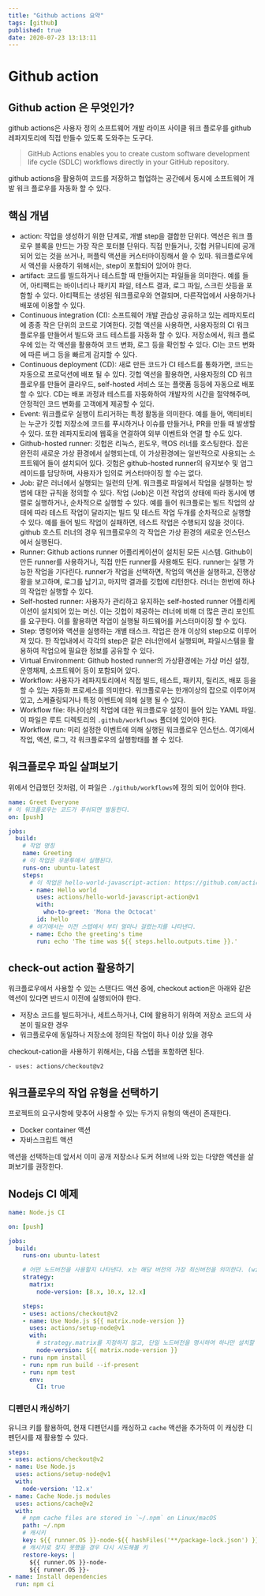 ```yaml
---
title: "Github actions 요약"
tags: [github]
published: true
date: 2020-07-23 13:13:11
---
```


# Github action

## Github action 은 무엇인가?

github actions은 사용자 정의 소프트웨어 개발 라이프 사이클 워크 플로우를 github 레파지토리에 직접 만들수 있도록 도와주는 도구다.

> GitHub Actions enables you to create custom software development life cycle (SDLC) workflows directly in your GitHub repository.

github actions을 활용하여 코드를 저장하고 협업하는 공간에서 동시에 소프트웨어 개발 워크 플로우를 자동화 할 수 있다.

## 핵심 개념

- action: 작업을 생성하기 위한 단계로, 개별 step을 결합한 단위다. 액션은 워크 플로우 블록을 만드는 가장 작은 포터블 단위다. 직접 만들거나, 깃헙 커뮤니티에 공개되어 있는 것을 쓰거나, 퍼플릭 액션을 커스터마이징해서 쓸 수 있따. 워크플로우에서 액션을 사용하기 위해서는, step이 포함되어 있어야 한다.
- artifact: 코드를 빌드하거나 테스트할 때 만들어지는 파일들을 의미한다. 예를 들어, 아티팩트는 바이너리나 패키지 파일, 테스트 결과, 로그 파일, 스크린 샷등을 포함할 수 있다. 아티팩트는 생성된 워크플로우와 연결되며, 다른작업에서 사용하거나 배포에 이용할 수 있다.
- Continuous integration (CI): 소프트웨어 개발 관습상 공유하고 있는 레파지토리에 종종 작은 단위의 코드로 기여한다. 깃헙 액션을 사용하면, 사용자정의 CI 워크 플로우를 만들어서 빌드와 코드 테스트를 자동화 할 수 있다. 저장소에서, 워크 플로우에 있는 각 액션을 활용하여 코드 변화, 로그 등을 확인할 수 있다. CI는 코드 변화에 따른 버그 등을 빠르게 감지할 수 있다.
- Continuous deployment (CD): 새로 만든 코드가 CI 테스트를 통화가면, 코드는 자동으로 프로덕션에 배포 될 수 있다. 깃헙 액션을 활용하면, 사용자정의 CD 워크플로우를 만들어 클라우드, self-hosted 서비스 또는 플랫폼 등등에 자동으로 배포할 수 있다. CD는 배포 과정과 테스트를 자동화하여 개발자의 시간을 절약해주며, 안정적인 코드 변화를 고객에게 제공할 수 있다.
- Event: 워크플로우 실행이 트리거하는 특정 활동을 의미한다. 예를 들어, 액티비티는 누군가 깃헙 저장소에 코드를 푸시하거나 이슈를 만들거나, PR을 만들 때 발생할 수 있다. 또한 레파지토리에 웹훅을 연결하여 외부 이벤트와 연결 할 수도 있다.
- Github-hosted runner: 깃헙은 리눅스, 윈도우, 맥OS 러너를 호스팅한다. 잡은 완전히 새로운 가상 환경에서 실행되는데, 이 가상환경에는 일반적으로 사용되는 소프트웨어 들이 설치되어 있다. 깃헙은 github-hosted runner의 유지보수 및 업그레이드를 담당하며, 사용자가 임의로 커스터마이징 할 수는 없다.
- Job: 같은 러너에서 실행되는 일련의 단계. 워크플로 파일에서 작업을 실행하는 방법에 대한 규칙을 정의할 수 있다. 작업 (Job)은 이전 작업의 상태에 따라 동시에 병렬로 실행하거나, 순차적으로 실행할 수 있다. 예를 들어 워크플로는 빌드 작업의 상태에 따라 테스트 작업이 달라지는 빌드 및 테스트 작업 두개를 순차적으로 실행할 수 있다. 예를 들어 빌드 작업이 실패하면, 테스트 작업은 수행되지 않을 것이다. github 호스트 러너의 경우 워크플로우의 각 작업은 가상 환경의 새로운 인스턴스에서 실행된다.
- Runner: Github actions runner 어플리케이션이 설치된 모든 시스템. Github이 만든 runner를 사용하거나, 직접 만든 runner를 사용해도 된다. runner는 실행 가능한 작업을 기다린다. runner가 작업을 선택하면, 작업의 액션을 실행하고, 진행상황을 보고하며, 로그를 남기고, 마지막 결과를 깃헙에 리턴한다. 러너는 한번에 하나의 작업만 실행할 수 있다.
- Self-hosted runner: 사용자가 관리하고 유지하는 self-hosted runner 어플리케이션이 설치되어 있는 머신. 이는 깃헙이 제공하는 러너에 비해 더 많은 관리 포인트를 요구한다. 이를 활용하면 작업이 실행될 하드웨어를 커스터마이징 할 수 있다. 
- Step: 명령어와 액션을 실행하는 개별 태스크. 작업은 한개 이상의 step으로 이루어져 있다. 한 작업내에서 각각의 step은 같은 러너안에서 실행되며, 파일시스템을 활용하여 작업으에 필요한 정보를 공유할 수 있다.
- Virtual Environment: Github hosted runner의 가상환경에는 가상 머신 설정, 운영채제, 소프트웨어 등이 포함되어 있다.
- Workflow: 사용자가 레파지토리에서 직접 빌드, 테스트, 패키지, 릴리즈, 배포 등을 할 수 있는 자동화 프로세스를 의미한다. 워크플로우는 한개이상의 잡으로 이루어져 있고, 스케쥴링되거나 특정 이벤트에 의해 실행 될 수 있다.
- Workflow file: 하나이상의 작업에 대한 워크플로우 설정이 들어 있는 YAML 파일. 이 파일은 루트 디렉토리의 `.github/workflows` 폴더에 있어야 한다.
- Workflow run: 미리 설정한 이벤트에 의해 실행된 워크플로우 인스턴스. 여기에서 작업, 액션, 로그, 각 워크플로우의 실행항태를 볼 수 있다.

## 워크플로우 파일 살펴보기

위에서 언급했던 것처럼, 이 파일은 `./github/workflows`에 정의 되어 있어야 한다.

```yaml
name: Greet Everyone
# 이 워크플로우는 코드가 푸쉬되면 발동한다.
on: [push]

jobs:
  build:
    # 작업 명칭
    name: Greeting
    # 이 작업은 우분투에서 실행된다.
    runs-on: ubuntu-latest
    steps:
      # 이 작업은 hello-world-javascript-action: https://github.com/actions/hello-world-javascript-action 의 예제다.
      - name: Hello world
        uses: actions/hello-world-javascript-action@v1
        with:
          who-to-greet: 'Mona the Octocat'
        id: hello      
      # 여기에서는 이전 스텝에서 부터 얼마나 걸렸는지를 나타낸다.
      - name: Echo the greeting's time
        run: echo 'The time was ${{ steps.hello.outputs.time }}.'
```

## check-out action 활용하기

워크플로우에서 사용할 수 있는 스탠다드 액션 중에, checkout action은 아래와 같은 액션이 있다면 반드시 이전에 실행되어야 한다.

- 저장소 코드를 빌드하거나, 세트스하거나, CI에 활용하기 위하여 저장소 코드의 사본이 필요한 경우
- 워크플로우에 동일하나 저장소에 정의된 작업이 하나 이상 있을 경우

checkout-cation을 사용하기 위해서는, 다음 스텝을 포함하면 된다.

```
- uses: actions/checkout@v2
```

## 워크플로우의 작업 유형을 선택하기

프로젝트의 요구사항에 맞추어 사용할 수 있는 두가지 유형의 액션이 존재한다.

- Docker container 액션
- 자바스크립트 액션

액션을 선택하는데 앞서서 이미 공개 저장소나 도커 허브에 나와 있는 다양한 액션을 살펴보기를 권장한다.

## Nodejs CI 예제

```yaml
name: Node.js CI

on: [push]

jobs:
  build:
    runs-on: ubuntu-latest

    # 어떤 노드버전을 사용할지 나타낸다. x는 해당 버전의 가장 최신버전을 의미한다. (wildcard)
    strategy:
      matrix:
        node-version: [8.x, 10.x, 12.x]

    steps:
    - uses: actions/checkout@v2
    - name: Use Node.js ${{ matrix.node-version }}
      uses: actions/setup-node@v1
      with:
        # strategy.matrix를 지정하지 않고, 단일 노드버전을 명시하여 하나만 설치할 수도 있다.
        node-version: ${{ matrix.node-version }}
    - run: npm install
    - run: npm run build --if-present
    - run: npm test
      env:
        CI: true
```

### 디펜던시 캐싱하기

유니크 키를 활용하여, 현재 디펜던시를 캐싱하고 `cache` 액션을 추가하여 이 캐싱한 디펜던시를 재 활용할 수 있다.

```yaml
steps:
- uses: actions/checkout@v2
- name: Use Node.js
  uses: actions/setup-node@v1
  with:
    node-version: '12.x'
- name: Cache Node.js modules
  uses: actions/cache@v2
  with:
    # npm cache files are stored in `~/.npm` on Linux/macOS
    path: ~/.npm 
    # 캐시키
    key: ${{ runner.OS }}-node-${{ hashFiles('**/package-lock.json') }}
    # 캐시키로 찾지 못했을 경우 다시 시도해볼 키
    restore-keys: |
      ${{ runner.OS }}-node-
      ${{ runner.OS }}-
- name: Install dependencies
  run: npm ci
```